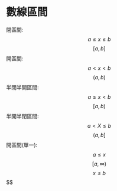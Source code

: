 # 數線區間

閉區間:
$$a \leq x \leq b$$
$$[a,b]$$
開區間:
$$a < x < b$$
$$(a,b)$$
半閉半開區間:
$$a \leq x < b$$
$$[a,b)$$
半開半閉區間:
$$a<X\leq b$$
$$(a,b]$$
開區間(單一):
$$a \leq x$$
$$[a,\infty)$$
$$ x \leq b$$
$$